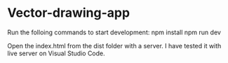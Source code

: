 # Vector-drawing-app

Run the folloing commands to start development:
    npm install
    npm run dev

Open the index.html from the dist folder with a server.
I have tested it with live server on Visual Studio Code.

